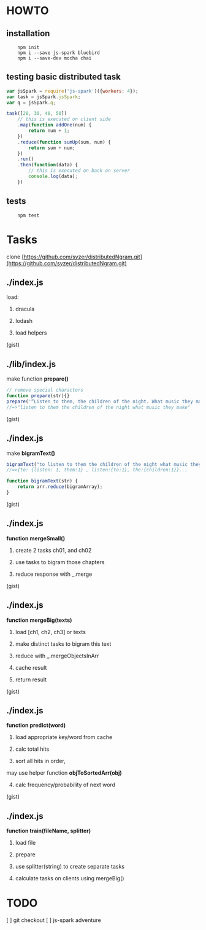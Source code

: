 HOWTO
=====

installation
------------

        npm init
        npm i --save js-spark bluebird
        npm i --save-dev mocha chai

testing basic distributed task
------------------------------

```js
var jsSpark = require('js-spark')({workers: 4});
var task = jsSpark.jsSpark;
var q = jsSpark.q;

task([20, 30, 40, 50])
    // this is executed on client side
    .map(function addOne(num) {
        return num + 1;
    })
    .reduce(function sumUp(sum, num) {
        return sum + num;
    })
    .run()
    .then(function(data) {
        // this is executed on back on server
        console.log(data);
    })
```


tests
-----

        npm test



Tasks
=====
clone [https://github.com/syzer/distributedNgram.git](https://github.com/syzer/distributedNgram.git)


./index.js
----------
load:

1. dracula

2. lodash

3. load helpers

(gist)


./lib/index.js
--------------
make function **prepare()**

```js
// remove special characters
function prepare(str){}
prepare('“Listen to them, the children of the night. What music they make!”')
//=>"listen to them the children of the night what music they make"
```

(gist)


./index.js
--------------
make **bigramText()**

```js
bigramText("to listen to them the children of the night what music they make");
//=>{to: {listen: 1, them:1} , listen:{to:1}, the:{children:1}}...
```








```js
function bigramText(str) {
    return arr.reduce(bigramArray);
}
```
(gist)



./index.js
----------
**function mergeSmall()**

1. create 2 tasks ch01, and ch02

2. use tasks to bigram those chapters

3. reduce response with _.merge

(gist)


./index.js
----------
**function mergeBig(texts)**

1. load [ch1, ch2, ch3] or texts

2. make distinct tasks to bigram this text

3. reduce with _.mergeObjectsInArr

4. cache result

5. return result

(gist)


./index.js
----------
**function predict(word)**
1. load appropriate key/word from cache

2. calc total hits

3. sort all hits in order,

may use helper function **objToSortedArr(obj)**

4. calc frequency/probability of next word

(gist)



./index.js
----------
**function train(fileName, splitter)**

1. load file

2. prepare

3. use splitter(string) to create separate tasks

4. calculate tasks on clients using mergeBig()







TODO
====
[ ] git checkout
[ ] js-spark adventure

